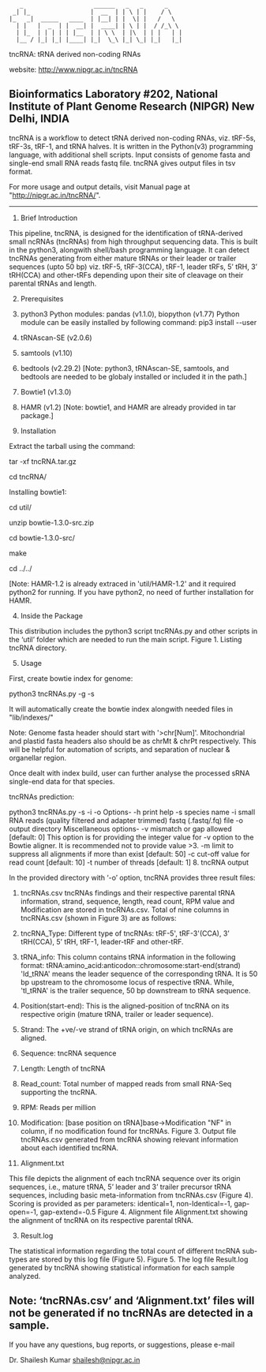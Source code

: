        _                    ______   _   _      _
     _| |_                 |  __  | | \ | |    / \
    |_   _|  _____   ____  | |__| | |  \| |   /   \
      | |   |  _  | |  __| |  ____| | \ | |  / /_\ \
      | |_  | | | | | |__  | | \ \  | |\  | | |   | |
      |__ / |_| |_| |____| |_|  \_\ |_| \_| |_|   |_|

                                                                      
 tncRNA: tRNA derived non-coding RNAs

 website: http://www.nipgr.ac.in/tncRNA
                                                                      
 Bioinformatics Laboratory #202, National Institute of Plant Genome Research (NIPGR) New Delhi, INDIA
-------------------------------------------------------------------------------------------------------

 tncRNA is a workflow to detect tRNA derived non-coding RNAs, viz. tRF-5s, tRF-3s, tRF-1, and tRNA halves.
 It is written in the Python(v3) programming language, with additional shell scripts. Input consists of 
 genome fasta and single-end small RNA reads fastq file. tncRNA gives output files in tsv format.

 For more usage and output details, visit Manual page at "http://nipgr.ac.in/tncRNA/".

-------------------------------------------------------------------------------------------------------
 1. Brief Introduction

This pipeline, tncRNA, is designed for the identification of tRNA-derived small ncRNAs (tncRNAs) from high throughput sequencing data. This is built in the python3, alongwith shell/bash programming language. It can detect tncRNAs generating from either mature tRNAs or their leader or trailer sequences (upto 50 bp) viz. tRF-5, tRF-3(CCA), tRF-1, leader tRFs, 5’ tRH, 3’ tRH(CCA) and other-tRFs depending upon their site of cleavage on their parental tRNAs and length.

2. Prerequisites

1. python3
Python modules: pandas (v1.1.0), biopython (v1.77)
Python module can be easily installed by following command:
pip3 install <module name> --user
2. tRNAscan-SE (v2.0.6)
3. samtools (v1.10)
4. bedtools (v2.29.2)
[Note: python3, tRNAscan-SE, samtools, and bedtools are needed to be globaly installed or included it in the path.]
5. Bowtie1 (v1.3.0)
6. HAMR (v1.2)
[Note: bowtie1, and HAMR are already provided in tar package.]
       
3. Installation

Extract the tarball using the command:

tar -xf tncRNA.tar.gz

cd tncRNA/

Installing bowtie1:

cd util/

unzip bowtie-1.3.0-src.zip

cd bowtie-1.3.0-src/

make

cd ../../

[Note: HAMR-1.2 is already extraced in 'util/HAMR-1.2' and it required python2 for running. If you have python2, no need of further installation for HAMR.

4. Inside the Package

This distribution includes the python3 script tncRNAs.py and other scripts in the ‘util’ folder which are needed to run the main script.
Figure 1. Listing tncRNA directory.

5. Usage

First, create bowtie index for genome:

python3 tncRNAs.py -g <genome fasta> -s <species name>

It will automatically create the bowtie index alongwith needed files in "lib/indexes/<provided species name>"

Note:
Genome fasta header should start with '>chr[Num]'. Mitochondrial and plastid fasta headers also should be as chrMt & chrPt respectively. This will be helpful for automation of scripts, and separation of nuclear & organellar region.

Once dealt with index build, user can further analyse the processed sRNA single-end data for that species.

tncRNAs prediction:

python3 tncRNAs.py -s <species name> -i <processed small RNA reads> -o <output dir>
Options-
-h     print help
-s     species name
-i     small RNA reads (quality filtered and adapter trimmed)
fastq (.fastq/.fq) file
-o     output directory
Miscellaneous options-
-v   <int>   mismatch or gap allowed [default: 0]
This option is for providing the integer value for -v option to the Bowtie aligner. It is recommended not to provide value >3.
-m   <int>  limit to suppress all alignments if more than exist [default: 50]
-c   <int>   cut-off value for read count [default: 10]
-t   <int>   number of threads [default: 1]
8. tncRNA output

In the provided directory with ‘-o’ option, tncRNA provides three result files:
   1. tncRNAs.csv
tncRNAs findings and their respective parental tRNA information, strand, sequence, length, read count, RPM value and Modification are stored in tncRNAs.csv.
Total of nine columns in tncRNAs.csv (shown in Figure 3) are as follows:
1. tncRNA_Type:
Different type of tncRNAs: tRF-5', tRF-3'(CCA), 3’ tRH(CCA), 5’ tRH, tRF-1, leader-tRF and other-tRF.
2. tRNA_info:
This column contains tRNA information in the following format:
tRNA:amino_acid:anticodon::chromosome:start-end(strand)
'ld_tRNA' means the leader sequence of the corresponding tRNA.
It is 50 bp upstream to the chromosome locus of respective tRNA.
While, 'tl_tRNA' is the trailer sequence, 50 bp downstream to tRNA sequence.
3. Position(start-end):
This is the aligned-position of tncRNA on its respective origin (mature tRNA, trailer or leader sequence).
4. Strand:
The +ve/-ve strand of tRNA origin, on which tncRNAs are aligned.
5. Sequence: tncRNA sequence
6. Length: Length of tncRNA
7. Read_count:
Total number of mapped reads from small RNA-Seq supporting the tncRNA.
8. RPM: Reads per million
9. Modification: [base position on tRNA]base->Modification
"NF" in column, if no modification found for tncRNAs.
Figure 3. Output file tncRNAs.csv generated from tncRNA showing relevant information about each identified tncRNA.

2. Alignment.txt

This file depicts the alignment of each tncRNA sequence over its origin sequences, i.e., mature tRNA, 5’ leader and 3’ trailer precursor tRNA sequences, including basic meta-information from tncRNAs.csv (Figure 4). Scoring is provided as per parameters:
identical=1, non-Identical=-1, gap-open=-1, gap-extend=-0.5
Figure 4. Alignment file Alignment.txt showing the alignment of tncRNA on its respective parental tRNA.

3. Result.log

The statistical information regarding the total count of different tncRNA sub-types are stored by this log file (Figure 5).
Figure 5. The log file Result.log generated by tncRNA showing statistical information for each sample analyzed.

Note: ‘tncRNAs.csv’ and ‘Alignment.txt’ files will not be generated if no tncRNAs are detected in a sample. 
------------------------------------------------------------------------------------------------------
 If you have any questions, bug reports, or suggestions, please e-mail

   Dr. Shailesh Kumar
   shailesh@nipgr.ac.in
